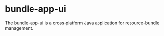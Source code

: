 # bundle-app-ui
The bundle-app-ui is a cross-platform Java application for resource-bundle management.
